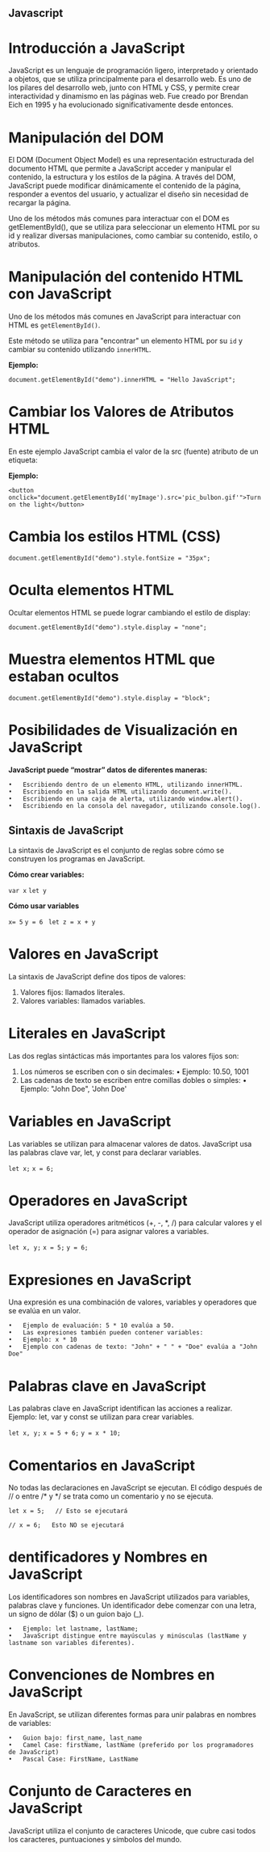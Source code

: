 ## Javascript

# Introducción a JavaScript

JavaScript es un lenguaje de programación ligero, interpretado y orientado a objetos, que se utiliza principalmente para el desarrollo web. Es uno de los pilares del desarrollo web, junto con HTML y CSS, y permite crear interactividad y dinamismo en las páginas web. Fue creado por Brendan Eich en 1995 y ha evolucionado significativamente desde entonces.

# Manipulación del DOM

El DOM (Document Object Model) es una representación estructurada del documento HTML que permite a JavaScript acceder y manipular el contenido, la estructura y los estilos de la página. A través del DOM, JavaScript puede modificar dinámicamente el contenido de la página, responder a eventos del usuario, y actualizar el diseño sin necesidad de recargar la página.

Uno de los métodos más comunes para interactuar con el DOM es getElementById(), que se utiliza para seleccionar un elemento HTML por su id y realizar diversas manipulaciones, como cambiar su contenido, estilo, o atributos.

# Manipulación del contenido HTML con JavaScript

Uno de los métodos más comunes en JavaScript para interactuar con HTML es `getElementById()`.

Este método se utiliza para "encontrar" un elemento HTML por su `id` y cambiar su contenido utilizando `innerHTML`.

**Ejemplo:**

`document.getElementById("demo").innerHTML = "Hello JavaScript";`


# Cambiar los Valores de Atributos HTML

En este ejemplo JavaScript cambia el valor de la src (fuente) atributo de un <img> etiqueta:

**Ejemplo:**

`<button onclick="document.getElementById('myImage').src='pic_bulbon.gif'">Turn on the light</button>`

 # Cambia los estilos HTML (CSS)

 `document.getElementById("demo").style.fontSize = "35px";`


# Oculta elementos HTML

Ocultar elementos HTML se puede lograr cambiando el estilo de display:

`document.getElementById("demo").style.display = "none";`

# Muestra elementos HTML que estaban ocultos

`document.getElementById("demo").style.display = "block";`

# Posibilidades de Visualización en JavaScript

**JavaScript puede “mostrar” datos de diferentes maneras:**

	•	Escribiendo dentro de un elemento HTML, utilizando innerHTML.
	•	Escribiendo en la salida HTML utilizando document.write().
	•	Escribiendo en una caja de alerta, utilizando window.alert().
	•	Escribiendo en la consola del navegador, utilizando console.log().

## Sintaxis de JavaScript

La sintaxis de JavaScript es el conjunto de reglas sobre cómo se construyen los programas en JavaScript.

**Cómo crear variables:**

`var x`
`let y`

**Cómo usar variables**

`x= 5`
`y = 6 `
`let z = x + y`

# Valores en JavaScript

La sintaxis de JavaScript define dos tipos de valores:

1. Valores fijos: llamados literales.
2.	Valores variables: llamados variables.

# Literales en JavaScript

Las dos reglas sintácticas más importantes para los valores fijos son:

1. 	Los números se escriben con o sin decimales:
	•	Ejemplo: 10.50, 1001
2.	Las cadenas de texto se escriben entre comillas dobles o simples:
	•	Ejemplo: "John Doe", 'John Doe'

# Variables en JavaScript

Las variables se utilizan para almacenar valores de datos. JavaScript usa las palabras clave var, let, y const para declarar variables.

`let x;`
`x = 6;`

# Operadores en JavaScript

JavaScript utiliza operadores aritméticos (+, -, *, /) para calcular valores y el operador de asignación (=) para asignar valores a variables.

`let x, y;`
`x = 5;`
`y = 6;`

# Expresiones en JavaScript

Una expresión es una combinación de valores, variables y operadores que se evalúa en un valor.

	•	Ejemplo de evaluación: 5 * 10 evalúa a 50.
	•	Las expresiones también pueden contener variables:
	•	Ejemplo: x * 10
	•	Ejemplo con cadenas de texto: "John" + " " + "Doe" evalúa a "John Doe"

# Palabras clave en JavaScript

Las palabras clave en JavaScript identifican las acciones a realizar. Ejemplo: let, var y const se utilizan para crear variables.

`let x, y;`
`x = 5 + 6;`
`y = x * 10;`

# Comentarios en JavaScript

No todas las declaraciones en JavaScript se ejecutan. El código después de // o entre /* y */ se trata como un comentario y no se ejecuta.

`let x = 5;   // Esto se ejecutará`

`// x = 6;   Esto NO se ejecutará`

# dentificadores y Nombres en JavaScript

Los identificadores son nombres en JavaScript utilizados para variables, palabras clave y funciones. Un identificador debe comenzar con una letra, un signo de dólar ($) o un guion bajo (_).

	•	Ejemplo: let lastname, lastName;
	•	JavaScript distingue entre mayúsculas y minúsculas (lastName y lastname son variables diferentes).

# Convenciones de Nombres en JavaScript

En JavaScript, se utilizan diferentes formas para unir palabras en nombres de variables:

	•	Guion bajo: first_name, last_name
	•	Camel Case: firstName, lastName (preferido por los programadores de JavaScript)
	•	Pascal Case: FirstName, LastName

# Conjunto de Caracteres en JavaScript

JavaScript utiliza el conjunto de caracteres Unicode, que cubre casi todos los caracteres, puntuaciones y símbolos del mundo.
